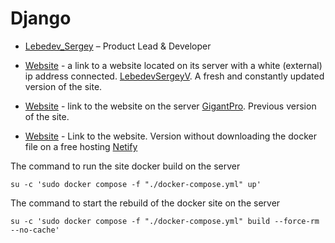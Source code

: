 # Django

* [Lebedev_Sergey](https://github.com/LebedevSergeyV) – Product Lead & Developer

* [Website](http://109.111.185.225) - a link to a website located on its server with a white (external) ip address connected. [LebedevSergeyV](https://github.com/LebedevSergeyV). A fresh and constantly updated version of the site.
  
* [Website](https://garage.xiver.ru) - link to the website on the server [GigantPro](https://github.com/GigantPro). Previous version of the site.
* [Website](https://astonishing-pixie-c2446d.netlify.app/advertisements/templates/index.html) - Link to the website. Version without downloading the docker file on a free hosting [Netify](https://app.netlify.com)

The command to run the site docker build on the server
```commandline
su -c 'sudo docker compose -f "./docker-compose.yml" up'
```

The command to start the rebuild of the docker site on the server
```commandline
su -c 'sudo docker compose -f "./docker-compose.yml" build --force-rm --no-cache'
```
